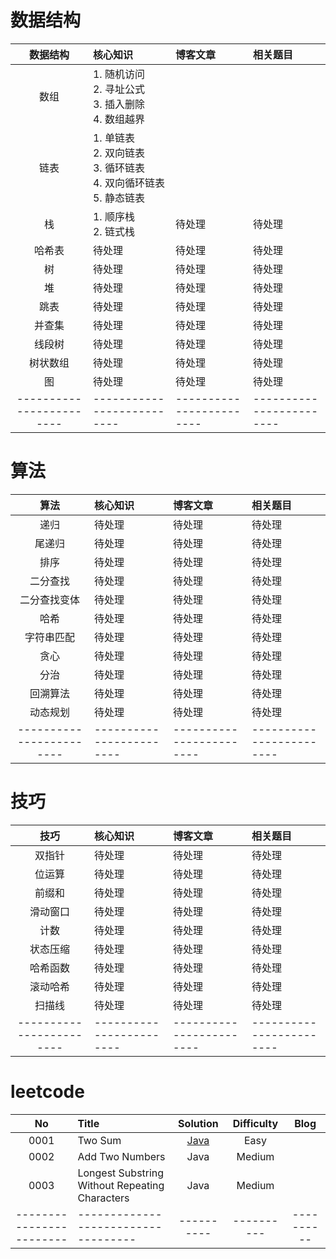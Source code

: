 # 数据结构
| 数据结构 | 核心知识 | 博客文章 | 相关题目 | 
|:------:|:------|:------|:------| 
|数组|1. 随机访问<br>2. 寻址公式<br>3. 插入删除<br>4. 数组越界| | |
|链表|1. 单链表<br>2. 双向链表<br>3. 循环链表<br>4. 双向循环链表<br>5. 静态链表| | |
|栈|1. 顺序栈<br>2. 链式栈|待处理|待处理|
|哈希表|待处理|待处理|待处理|
|树|待处理|待处理|待处理|
|堆|待处理|待处理|待处理|
|跳表|待处理|待处理|待处理|
|并查集|待处理|待处理|待处理|
|线段树|待处理|待处理|待处理|
|树状数组|待处理|待处理|待处理|
|图|待处理|待处理|待处理|
|------------------------|--------------------------|------------------------|------------------------|

# 算法
| 算法 | 核心知识 | 博客文章 | 相关题目 | 
|:------:|:------|:------|:------| 
|递归|待处理|待处理|待处理|
|尾递归|待处理|待处理|待处理|
|排序|待处理|待处理| 待处理|
|二分查找|待处理|待处理|待处理|
|二分查找变体|待处理|待处理|待处理|
|哈希|待处理|待处理|待处理|
|字符串匹配|待处理|待处理|待处理|
|贪心|待处理|待处理|待处理|
|分治|待处理|待处理|待处理|
|回溯算法|待处理|待处理|待处理|
|动态规划|待处理|待处理|待处理|
|------------------------|------------------------|------------------------|------------------------|

# 技巧
| 技巧 | 核心知识 | 博客文章 | 相关题目 | 
|:------:|:------|:------|:------| 
|双指针|待处理|待处理|待处理|
|位运算|待处理|待处理|待处理|
|前缀和|待处理|待处理|待处理|
|滑动窗口|待处理|待处理|待处理|
|计数|待处理|待处理|待处理|
|状态压缩|待处理|待处理|待处理|
|哈希函数|待处理|待处理|待处理|
|滚动哈希|待处理|待处理|待处理|
|扫描线|待处理|待处理|待处理|
|------------------------|------------------------|------------------------|------------------------|

# leetcode
| No | Title | Solution | Difficulty | Blog |
|:------:|:------|:------:|:------:|:------:| 
|0001|Two Sum|[Java](https://github.com/yihonglei/thinking-in-algorithms/tree/master/java/src/main/java/com/jpeony/algorithm/leetcode/n0001)|Easy||
|0002|Add Two Numbers|Java|Medium||
|0003|Longest Substring Without Repeating Characters|Java|Medium||
|------------------------|-----------------------------------|----------|----------|----------|

